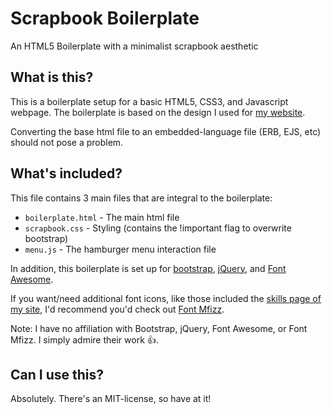 # Scrapbook Boilerplate
An HTML5 Boilerplate with a minimalist scrapbook aesthetic

## What is this?
This is a boilerplate setup for a basic HTML5, CSS3, and Javascript webpage.
The boilerplate is based on the design I used for [my website](http://xjcoan.com).

Converting the base html file to an embedded-language file (ERB, EJS, etc) should not pose a problem.

## What's included?
This file contains 3 main files that are integral to the boilerplate:

* `boilerplate.html` - The main html file
* `scrapbook.css` - Styling (contains the !important flag to overwrite bootstrap)
* `menu.js` - The hamburger menu interaction file

In addition, this boilerplate is set up for [bootstrap](http://getbootstrap.com/),
[jQuery](https://jquery.com/), and [Font Awesome](http://fontawesome.io/).

If you want/need additional font icons, like those included the [skills page of my site](http://xjcoan.com/skills.html), I'd recommend you'd check out [Font Mfizz](http://fizzed.com/oss/font-mfizz).

Note: I have no affiliation with Bootstrap, jQuery, Font Awesome, or Font Mfizz.  I simply admire their work 👍.

## Can I use this?
Absolutely.  There's an MIT-license, so have at it!
